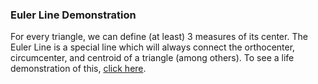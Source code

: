 ### Euler Line Demonstration

For every triangle, we can define (at least) 3 measures of its center. The Euler Line is a special line which will always connect the orthocenter, circumcenter, and centroid of a triangle (among others). To see a life demonstration of this, [click here](http://bretthansen.github.io/EulerLine/).